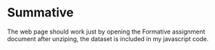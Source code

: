 # Summative
The web page should work just by opening the Formative assignment document after unziping, the dataset is included in my javascript code.

